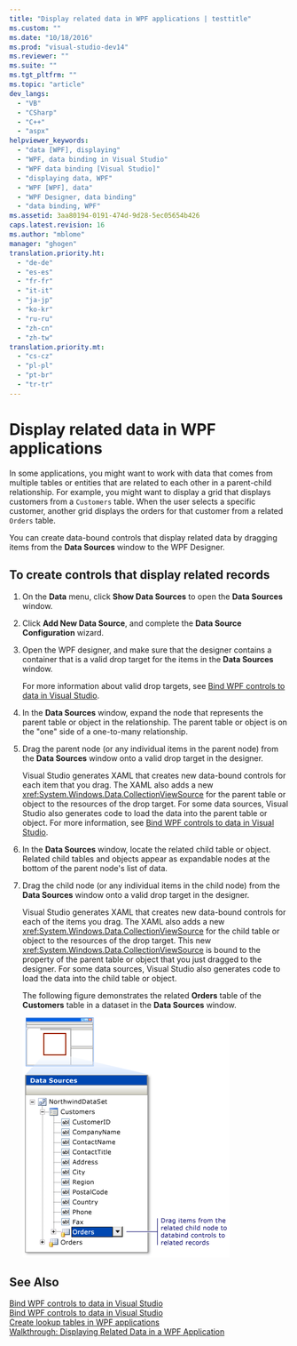 ```yaml
---
title: "Display related data in WPF applications | testtitle"
ms.custom: ""
ms.date: "10/18/2016"
ms.prod: "visual-studio-dev14"
ms.reviewer: ""
ms.suite: ""
ms.tgt_pltfrm: ""
ms.topic: "article"
dev_langs: 
  - "VB"
  - "CSharp"
  - "C++"
  - "aspx"
helpviewer_keywords: 
  - "data [WPF], displaying"
  - "WPF, data binding in Visual Studio"
  - "WPF data binding [Visual Studio]"
  - "displaying data, WPF"
  - "WPF [WPF], data"
  - "WPF Designer, data binding"
  - "data binding, WPF"
ms.assetid: 3aa80194-0191-474d-9d28-5ec05654b426
caps.latest.revision: 16
ms.author: "mblome"
manager: "ghogen"
translation.priority.ht: 
  - "de-de"
  - "es-es"
  - "fr-fr"
  - "it-it"
  - "ja-jp"
  - "ko-kr"
  - "ru-ru"
  - "zh-cn"
  - "zh-tw"
translation.priority.mt: 
  - "cs-cz"
  - "pl-pl"
  - "pt-br"
  - "tr-tr"
---
```

# Display related data in WPF applications
In some applications, you might want to work with data that comes from multiple tables or entities that are related to each other in a parent-child relationship. For example, you might want to display a grid that displays customers from a `Customers` table. When the user selects a specific customer, another grid displays the orders for that customer from a related `Orders` table.  
  
 You can create data-bound controls that display related data by dragging items from the **Data Sources** window to the WPF Designer.  
  
## To create controls that display related records  
  
1.  On the **Data** menu, click **Show Data Sources** to open the **Data Sources** window.  
  
2.  Click **Add New Data Source**, and complete the **Data Source Configuration** wizard.  
  
3.  Open the WPF designer, and make sure that the designer contains a container that is a valid drop target for the items in the **Data Sources** window.  
  
     For more information about valid drop targets, see [Bind WPF controls to data in Visual Studio](../data-tools/bind-wpf-controls-to-data-in-visual-studio1.md).  
  
4.  In the **Data Sources** window, expand the node that represents the parent table or object in the relationship. The parent table or object is on the "one" side of a one-to-many relationship.  
  
5.  Drag the parent node (or any individual items in the parent node) from the **Data Sources** window onto a valid drop target in the designer.  
  
     Visual Studio generates XAML that creates new data-bound controls for each item that you drag. The XAML also adds a new <xref:System.Windows.Data.CollectionViewSource> for the parent table or object to the resources of the drop target. For some data sources, Visual Studio also generates code to load the data into the parent table or object. For more information, see [Bind WPF controls to data in Visual Studio](../data-tools/bind-wpf-controls-to-data-in-visual-studio1.md).  
  
6.  In the **Data Sources** window, locate the related child table or object. Related child tables and objects appear as expandable nodes at the bottom of the parent node's list of data.  
  
7.  Drag the child node (or any individual items in the child node) from the **Data Sources** window onto a valid drop target in the designer.  
  
     Visual Studio generates XAML that creates new data-bound controls for each of the items you drag. The XAML also adds a new <xref:System.Windows.Data.CollectionViewSource> for the child table or object to the resources of the drop target. This new <xref:System.Windows.Data.CollectionViewSource> is bound to the property of the parent table or object that you just dragged to the designer. For some data sources, Visual Studio also generates code to load the data into the child table or object.  
  
     The following figure demonstrates the related **Orders** table of the **Customers** table in a dataset in the **Data Sources** window.  
  
     ![Data Sources Window showing relation](../data-tools/media/datasources2.gif "DataSources2")  
  
## See Also  
 [Bind WPF controls to data in Visual Studio](../data-tools/bind-wpf-controls-to-data-in-visual-studio1.md)   
 [Bind WPF controls to data in Visual Studio](../data-tools/bind-wpf-controls-to-data-in-visual-studio2.md)   
 [Create lookup tables in WPF applications](../data-tools/create-lookup-tables-in-wpf-applications.md)   
 [Walkthrough: Displaying Related Data in a WPF Application](../data-tools/walkthrough--displaying-related-data-in-a-wpf-application.md)